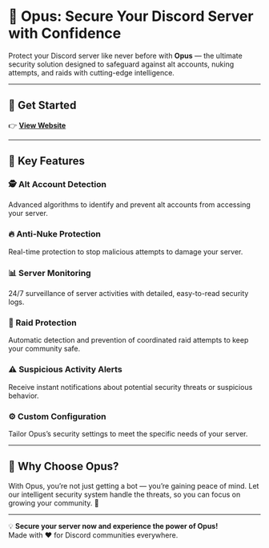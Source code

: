 # 🚀 Opus: Secure Your Discord Server with Confidence

Protect your Discord server like never before with **Opus** — the ultimate security solution designed to safeguard against alt accounts, nuking attempts, and raids with cutting-edge intelligence.

---

## 🚀 Get Started
 
👉 **[View Website](https://opus.vercel.app/)**  

---

## 🔐 Key Features

### 🕵️ Alt Account Detection  
Advanced algorithms to identify and prevent alt accounts from accessing your server.

### 🔥 Anti-Nuke Protection  
Real-time protection to stop malicious attempts to damage your server.

### 📊 Server Monitoring  
24/7 surveillance of server activities with detailed, easy-to-read security logs.

### 🚨 Raid Protection  
Automatic detection and prevention of coordinated raid attempts to keep your community safe.

### ⚠️ Suspicious Activity Alerts  
Receive instant notifications about potential security threats or suspicious behavior.

### ⚙️ Custom Configuration  
Tailor Opus’s security settings to meet the specific needs of your server.

---

## 🤝 Why Choose Opus?

With Opus, you’re not just getting a bot — you’re gaining peace of mind. Let our intelligent security system handle the threats, so you can focus on growing your community. 💪

---

💡 **Secure your server now and experience the power of Opus!**  
Made with ❤️ for Discord communities everywhere.  
